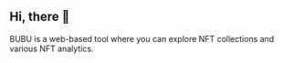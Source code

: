 ## Hi, there 👋

BUBU is a web-based tool where you can explore NFT collections and various NFT analytics. 
